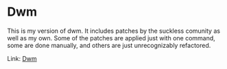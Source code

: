 # Dwm
This is my version of dwm. It includes patches by the suckless comunity as well
as my own. Some of the patches are applied just with one command, some are done
manually, and others are just unrecognizably refactored.

Link: [Dwm](https://github.com/jimmy-linux/my_dwm)
